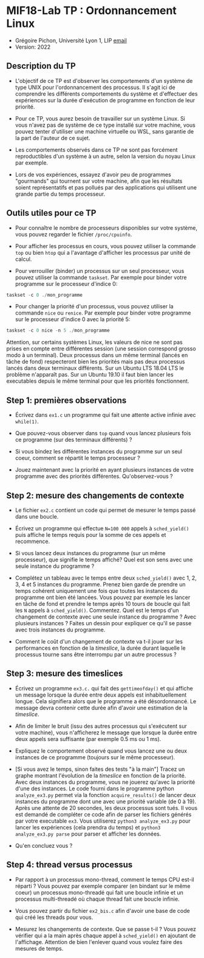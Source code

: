 # MIF18-Lab TP : Ordonnancement Linux

  * Grégoire Pichon, Université Lyon 1, LIP [email](mailto:gregoire.pichon@univ-lyon1.fr)
  * Version: 2022

## Description du TP

* L'objectif de ce TP est d'observer les comportements d'un système de
  type UNIX pour l'ordonnancement des processus. Il s'agit ici de
  comprendre les différents comportements du système et d'effectuer
  des expériences sur la durée d'exécution de programme en fonction de
  leur priorité.

* Pour ce TP, vous aurez besoin de travailler sur un système Linux. Si
  vous n'avez pas de système de ce type installé sur votre machine,
  vous pouvez tenter d'utiliser une machine virtuelle ou WSL, sans
  garantie de la part de l'auteur de ce sujet.

* Les comportements observés dans ce TP ne sont pas forcément
  reproductibles d'un système à un autre, selon la version du noyau
  Linux par exemple.

* Lors de vos expériences, essayez d'avoir peu de programmes
  "gourmands" qui tournent sur votre machine, afin que les résultats
  soient représentatifs et pas pollués par des applications qui
  utilisent une grande partie du temps processeur.

## Outils utiles pour ce TP

* Pour connaître le nombre de processeurs disponibles sur votre
  système, vous pouvez regarder le fichier `/proc/cpuinfo`.

* Pour afficher les processus en cours, vous pouvez utiliser la
  commande `top` ou bien `htop` qui a l'avantage d'afficher les
  processus par unité de calcul.

* Pour verrouiller (binder) un processus sur un seul processeur, vous
  pouvez utiliser la commande `taskset`. Par exemple pour binder votre
  programme sur le processeur d'indice 0:
```C
taskset -c 0 ./mon_programme
```

* Pour changer la priorité d'un processus, vous pouvez utiliser la
  commande `nice` ou `renice`. Par exemple pour binder votre programme
  sur le processeur d'indice 0 avec la priorité 5:
```C
taskset -c 0 nice -n 5 ./mon_programme
```
Attention, sur certains systèmes Linux, les valeurs de nice ne sont
pas prises en compte entre différentes session (une session correspond
grosso modo à un terminal). Deux processus dans un même terminal
(lancés en tâche de fond) respecteront bien les priorités mais pas
deux processus lancés dans deux terminaux différents. Sur un Ubuntu
LTS 18.04 LTS le problème n'apparaît pas. Sur un Ubuntu 19.10 il faut
bien lancer les executables depuis le même terminal pour que les
priorités fonctionnent.

<!-- * Pour tracer des courbes, écrire dans un fichier puis utiliser
  [gnuplot](http://www.gnuplot.info/), ou
  [matplotlib](https://matplotlib.org/tutorials/introductory/pyplot.html)
  avec `python`, comme vous voulez, pourvu que ce soit automatisable
  (et automatisé) -->
  



## Step 1: premières observations

* Écrivez dans `ex1.c` un programme qui fait une attente active infinie avec
  `while(1)`.

* Que pouvez-vous observer dans `top` quand vous lancez plusieurs fois
  ce programme (sur des terminaux différents) ?

* Si vous bindez les différentes instances du programme sur un seul
  coeur, comment se répartit le temps processeur ?

* Jouez maintenant avec la priorité en ayant plusieurs instances de
  votre programme avec des priorités différentes. Qu'observez-vous ?

## Step 2: mesure des changements de contexte

* Le fichier `ex2.c` contient un code qui permet de mesurer le temps
  passé dans une boucle.

* Écrivez un programme qui effectue `N=100 000` appels à
  `sched_yield()` puis affiche le temps requis pour la somme de ces
  appels et recommence.

* Si vous lancez deux instances du programme (sur un même processeur),
  que signifie le temps affiché? Quel est son sens avec une seule
  instance du programme ?


* Complétez un tableau avec le temps entre deux `sched_yield()` avec
  1, 2, 3, 4 et 5 instances du programme. Prenez bien garde de prendre
  un temps cohérent uniquement une fois que toutes les instances du
  programme ont bien été lancées. Vous pouvez par exemple les lancer
  en tâche de fond et prendre le temps après 10 tours de boucle qui
  fait les `N` appels à `sched_yield()`. Commentez. Quel est le temps
  d'un changement de contexte avec une seule instance du programme ?
  Avec plusieurs instances ? Faites un dessin pour expliquer ce qu'il
  se passe avec trois instances du programme.


* Comment le coût d'un changement de contexte va t-il jouer sur les
  performances en fonction de la _timeslice_, la durée durant laquelle
  le processus tourne sans être interrompu par un autre processus ?


## Step 3: mesure des timeslices

* Écrivez un programme `ex3.c.` qui fait des `gettimeofday()` et qui
  affiche un message lorsque la durée entre deux appels est
  inhabituellement longue. Cela signifiera alors que le programme a
  été désordonnancé. Le message devra contenir cette durée afin
  d'avoir une estimation de la _timeslice_. 

* Afin de limiter le bruit (issu des autres processus qui s'exécutent
  sur votre machine), vous n'afficherez le message que lorsque la
  durée entre deux appels sera suffisante (par exemple 0.5 ms ou 1
  ms).

* Expliquez le comportement observé quand vous lancez une ou deux
  instances de ce programme (toujours sur le même processeur).

* [Si vous avez le temps, sinon faites des tests "à la main"] Tracez
  un graphe montrant l'évolution de la _timeslice_ en fonction de la
  priorité. Avec deux instances du programme, vous ne jouerez qu'avec
  la priorité d'une des instances. Le code fourni dans le programme
  python `analyze_ex3.py` permet via la fonction `acquire_results()`
  de lancer deux instances du programme dont une avec une priorité
  variable (de 0 à 19). Après une attente de 20 secondes, les deux
  processus sont tués. Il vous est demandé de compléter ce code afin
  de parser les fichiers générés par votre executable `ex3`. Vous
  utiliserez `python3 analyze_ex3.py` pour lancer les expériences
  (cela prendra du temps) et `python3 analyze_ex3.py parse` pour
  parser et afficher les données.
  
* Qu'en concluez vous ?


## Step 4: thread versus processus

* Par rapport à un processus mono-thread, comment le temps CPU est-il
  réparti ? Vous pouvez par exemple comparer (en bindant sur le même
  coeur) un processus mono-threadé qui fait une boucle infinie et un
  processus multi-threadé où chaque thread fait une boucle infinie.

* Vous pouvez partir du fichier `ex2_bis.c` afin d'avoir une base de
  code qui créé les threads pour vous.

* Mesurez les changements de contexte. Que se passe t-il ? Vous pouvez
  vérifier qui a la main après chaque appel à `sched_yield()` en
  ajoutant de l'affichage. Attention de bien l'enlever quand vous voulez
  faire des mesures de temps.

